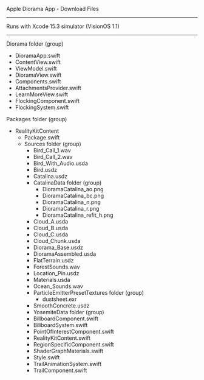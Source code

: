 Apple Diorama App - Download Files

- - - -

Runs with Xcode 15.3 simulator (VisionOS 1.1)

- - - -

Diorama folder (group)
  * DioramaApp.swift
  * ContentView.swift
  * ViewModel.swift
  * DioramaView.swift
  * Components.swift
  * AttachmentsProvider.swift
  * LearnMoreView.swift
  * FlockingComponent.swift
  * FlockingSystem.swift

Packages folder (group)
  * RealityKitContent
    * Package.swift
    * Sources folder (group)
      * Bird_Call_1.wav
      * Bird_Call_2.wav
      * Bird_With_Audio.usda
      * Bird.usdz
      * Catalina.usdz
      * CatalinaData folder (group)
        * DioramaCatalina_ao.png
        * DioramaCatalina_bc.png
        * DioramaCatalina_n.png
        * DioramaCatalina_r.png
        * DioramaCatalina_refit_h.png
      * Cloud_A.usda
      * Cloud_B.usda
      * Cloud_C.usda
      * Cloud_Chunk.usda
      * Diorama_Base.usdz
      * DioramaAssembled.usda
      * FlatTerrain.usdz
      * ForestSounds.wav
      * Location_Pin.usdz
      * Materials.usda
      * Ocean_Sounds.wav
      * ParticleEmitterPresetTextures folder (group)
        * dustsheet.exr
      * SmoothConcrete.usdz
      * YosemiteData folder (group)
      * BillboardComponent.swift
      * BillboardSystem.swift
      * PointOfInterestComponent.swift
      * RealityKitContent.swift
      * RegionSpecificComponent.swift
      * ShaderGraphMaterials.swift
      * Style.swift
      * TrailAnimationSystem.swift
      * TrailComponent.swift
